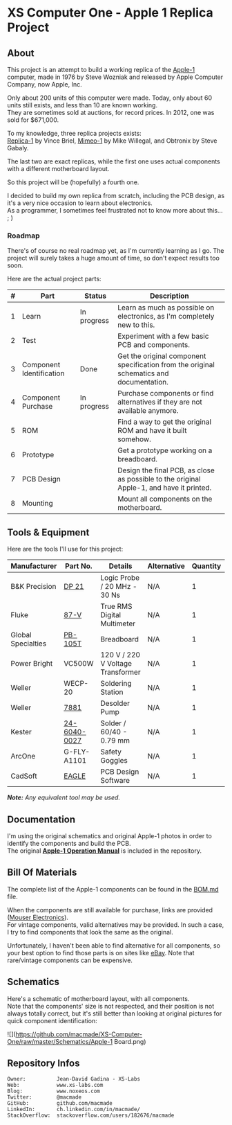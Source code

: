 XS Computer One - Apple 1 Replica Project
=========================================

About
-----

This project is an attempt to build a working replica of the [Apple-1] computer, made in 1976 by Steve Wozniak and released by Apple Computer Company, now Apple, Inc.

Only about 200 units of this computer were made. Today, only about 60 units still exists, and less than 10 are known working.  
They are sometimes sold at auctions, for record prices. In 2012, one was sold for $671,000.

To my knowledge, three replica projects exists:  
[Replica-1] by Vince Briel, [Mimeo-1] by Mike Willegal, and Obtronix by Steve Gabaly.

The last two are exact replicas, while the first one uses actual components with a different motherboard layout.

So this project will be (hopefully) a fourth one.

I decided to build my own replica from scratch, including the PCB design, as it's a very nice occasion to learn about electronics.  
As a programmer, I sometimes feel frustrated not to know more about this... ; )

[Apple-1]:   http://en.wikipedia.org/wiki/Apple_I
[Replica-1]: http://www.brielcomputers.com/wordpress/?cat=17
[Mimeo-1]:   http://www.willegal.net/appleii/apple1.htm

### Roadmap

There's of course no real roadmap yet, as I'm currently learning as I go. The project will surely takes a huge amount of time, so don't expect results too soon.

Here are the actual project parts:

| # | Part                     | Status      | Description                                                                              |
|---|--------------------------|-------------|------------------------------------------------------------------------------------------|
| 1 | Learn                    | In progress | Learn as much as possible on electronics, as I'm completely new to this.                 |
| 2 | Test                     |             | Experiment with a few basic PCB and components.                                          |
| 3 | Component Identification | Done        | Get the original component specification from the original schematics and documentation. |
| 4 | Component Purchase       | In progress | Purchase components or find alternatives if they are not available anymore.              |
| 5 | ROM                      |             | Find a way to get the original ROM and have it built somehow.                            |
| 6 | Prototype                |             | Get a prototype working on a breadboard.                                                 |
| 7 | PCB Design               |             | Design the final PCB, as close as possible to the original Apple-1, and have it printed. |
| 8 | Mounting                 |             | Mount all components on the motherboard.                                                 |

Tools & Equipment
-----------------

Here are the tools I'll use for this project:

| Manufacturer       | Part No.       | Details                           | Alternative | Quantity | Found | Status |
|--------------------|----------------|-----------------------------------|-------------|----------|-------|--------|
| B&K Precision      | [DP 21]        | Logic Probe / 20 MHz - 30 Ns      | N/A         | 1        | Yes   | -      |
| Fluke              | [87-V]         | True RMS Digital Multimeter       | N/A         | 1        | Yes   | -      |
| Global Specialties | [PB-105T]      | Breadboard                        | N/A         | 1        | Yes   | -      |
| Power Bright       | VC500W         | 120 V / 220 V Voltage Transformer | N/A         | 1        | No    | -      |
| Weller             | WECP-20        | Soldering Station                 | N/A         | 1        | No    | -      |
| Weller             | [7881]         | Desolder Pump                     | N/A         | 1        | Yes   | -      |
| Kester             | [24-6040-0027] | Solder / 60/40 - 0.79 mm          | N/A         | 1        | Yes   | -      |
| ArcOne             | G-FLY-A1101    | Safety Goggles                    | N/A         | 1        | Yes   | -      |
| CadSoft            | [EAGLE]        | PCB Design Software               | N/A         | 1        | Yes   | -      |

***Note:*** *Any equivalent tool may be used.*

[DP 21]:        https://ch.mouser.com/Search/ProductDetail.aspx?R=DP_21virtualkey61500000virtualkey615-DP-21
[87-V]:         http://ch.mouser.com/ProductDetail/Fluke/FLUKE-87-V/?qs=sGAEpiMZZMuBVu7Wy0UTy5lFkCyOv5Wu
[PB-105T]:      https://ch.mouser.com/Search/ProductDetail.aspx?R=PB-105Tvirtualkey51000000virtualkey510-PB-105T
[7881]:         https://ch.mouser.com/Search/ProductDetail.aspx?R=7881virtualkey57800000virtualkey578-7881
[24-6040-0027]: https://ch.mouser.com/Search/ProductDetail.aspx?R=24-6040-0027virtualkey53300000virtualkey533-24-6040-27
[EAGLE]:        http://www.cadsoftusa.com/eagle-pcb-design-software/?language=en

Documentation
-------------

I'm using the original schematics and original Apple-1 photos in order to identify the components and build the PCB.  
The original [**Apple-1 Operation Manual**](https://github.com/macmade/XS-Computer-One/blob/master/Documentation/Apple-1%20Operation%20Manual.pdf?raw=true) is included in the repository.

Bill Of Materials
-----------------

The complete list of the Apple-1 components can be found in the [BOM.md](https://github.com/macmade/XS-Computer-One/blob/master/BOM.md) file.

When the components are still available for purchase, links are provided ([Mouser Electronics](http://www.mouser.com/)).  
For vintage components, valid alternatives may be provided. In such a case, I try to find components that look the same as the original.

Unfortunately, I haven't been able to find alternative for all components, so your best option to find those parts is on sites like [eBay](http://www.ebay.com/). Note that rare/vintage components can be expensive.

Schematics
----------

Here's a schematic of motherboard layout, with all components.  
Note that the components' size is not respected, and their position is not always totally correct, but it's still better than looking at original pictures for quick component identification:

![](https://github.com/macmade/XS-Computer-One/raw/master/Schematics/Apple-1 Board.png)

Repository Infos
----------------

    Owner:			Jean-David Gadina - XS-Labs
    Web:			www.xs-labs.com
    Blog:			www.noxeos.com
    Twitter:		@macmade
    GitHub:			github.com/macmade
    LinkedIn:		ch.linkedin.com/in/macmade/
    StackOverflow:	stackoverflow.com/users/182676/macmade
